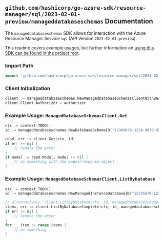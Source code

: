 
## `github.com/hashicorp/go-azure-sdk/resource-manager/sql/2023-02-01-preview/manageddatabaseschemas` Documentation

The `manageddatabaseschemas` SDK allows for interaction with the Azure Resource Manager Service `sql` (API Version `2023-02-01-preview`).

This readme covers example usages, but further information on [using this SDK can be found in the project root](https://github.com/hashicorp/go-azure-sdk/tree/main/docs).

### Import Path

```go
import "github.com/hashicorp/go-azure-sdk/resource-manager/sql/2023-02-01-preview/manageddatabaseschemas"
```


### Client Initialization

```go
client := manageddatabaseschemas.NewManagedDatabaseSchemasClientWithBaseURI("https://management.azure.com")
client.Client.Authorizer = authorizer
```


### Example Usage: `ManagedDatabaseSchemasClient.Get`

```go
ctx := context.TODO()
id := manageddatabaseschemas.NewDatabaseSchemaID("12345678-1234-9876-4563-123456789012", "example-resource-group", "managedInstanceValue", "databaseValue", "schemaValue")

read, err := client.Get(ctx, id)
if err != nil {
	// handle the error
}
if model := read.Model; model != nil {
	// do something with the model/response object
}
```


### Example Usage: `ManagedDatabaseSchemasClient.ListByDatabase`

```go
ctx := context.TODO()
id := manageddatabaseschemas.NewManagedInstanceDatabaseID("12345678-1234-9876-4563-123456789012", "example-resource-group", "managedInstanceValue", "databaseValue")

// alternatively `client.ListByDatabase(ctx, id, manageddatabaseschemas.DefaultListByDatabaseOperationOptions())` can be used to do batched pagination
items, err := client.ListByDatabaseComplete(ctx, id, manageddatabaseschemas.DefaultListByDatabaseOperationOptions())
if err != nil {
	// handle the error
}
for _, item := range items {
	// do something
}
```
